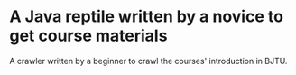 # A Java reptile written by a novice to get course materials

A crawler written by a beginner to crawl the courses' introduction in BJTU.